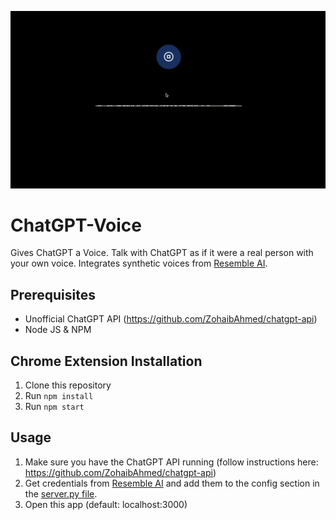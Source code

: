 ![Talk with ChatGPT](/images/voice.gif)
# ChatGPT-Voice
Gives ChatGPT a Voice. Talk with ChatGPT as if it were a real person with your own voice. Integrates synthetic voices from [Resemble AI](https://resemble.ai).

## Prerequisites
- Unofficial ChatGPT API (https://github.com/ZohaibAhmed/chatgpt-api)
- Node JS & NPM

## Chrome Extension Installation

1. Clone this repository
2. Run `npm install`
3. Run `npm start`

## Usage

1. Make sure you have the ChatGPT API running (follow instructions here: https://github.com/ZohaibAhmed/chatgpt-api)
2. Get credentials from [Resemble AI](https://resemble.ai) and add them to the config section in the [server.py file](https://github.com/ZohaibAhmed/chatgpt-api/blob/main/server.py).  
3. Open this app (default: localhost:3000)
